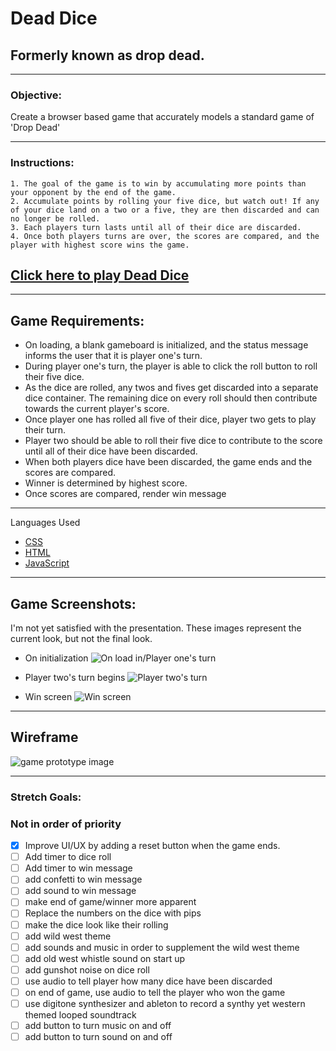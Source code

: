 # **Dead Dice**  
## Formerly known as drop dead.
----

### **Objective:**

  Create a browser based game that accurately models a standard game of 'Drop Dead'  

---

### **Instructions:**
    1. The goal of the game is to win by accumulating more points than your opponent by the end of the game.
    2. Accumulate points by rolling your five dice, but watch out! If any of your dice land on a two or a five, they are then discarded and can no longer be rolled. 
    3. Each players turn lasts until all of their dice are discarded. 
    4. Once both players turns are over, the scores are compared, and the player with highest score wins the game. 

## **[Click here to play Dead Dice](https://devonjenkins.github.io/Dead-Dice-browser-game/)**

---
## **Game Requirements:**
- On loading, a blank gameboard is initialized, and the status message informs the user that it is player one's turn.
- During player one's turn, the player is able to click the roll button to roll their five dice.  
- As the dice are rolled, any twos and fives get discarded into a separate dice container. The remaining dice on every roll should then contribute towards the current player's score. 
- Once player one has rolled all five of their dice, player two gets to play their turn.
- Player two should be able to roll their five dice to contribute to the score until all of their dice have been discarded. 
- When both players dice have been discarded, the game ends and the scores are compared.
- Winner is determined by highest score.
- Once scores are compared, render win message    
---
Languages Used

* [CSS](https://www.w3.org/TR/CSS/#css)
* [HTML](https://html.spec.whatwg.org)
* [JavaScript](https://www.ecma-international.org/publications-and-standards/standards/ecma-262/)

---  
## **Game Screenshots:** 
  I'm not yet satisfied with the presentation. These images represent the current look, but not the final look. 


 - On initialization ![On load in/Player one's turn](https://i.imgur.com/0KKdJPm.png)
     
  - Player two's turn begins ![Player two's turn](https://i.imgur.com/WpgHWVX.png)
- Win screen ![ Win screen](https://i.imgur.com/VNLQY8o.png)




---
## **Wireframe** 
![game prototype image](https://i.imgur.com/cTybl7T.png)

---
<!-- ## **~~Attributions~~**
 ~~no attributions yet. Leaving this field here for use in the future.~~ 

---- -->
### **Stretch Goals:**
### Not in order of priority

- [x] Improve UI/UX by adding a reset button when the game ends. 
- [ ] Add timer to dice roll
- [ ] Add timer to win message
- [ ] add confetti to win message 
- [ ] add sound to win message
- [ ] make end of game/winner more apparent
- [ ] Replace the numbers on the dice with pips 
- [ ] make the dice look like their rolling 
- [ ] add wild west theme 
- [ ] add sounds and music in order to supplement the wild west theme
- [ ] add old west whistle sound on start up
- [ ] add gunshot noise on dice roll
- [ ] use audio to tell player how many dice have been discarded
- [ ] on end of game, use audio to tell the player who won the game 
- [ ] use digitone synthesizer and ableton to record a synthy yet western themed looped soundtrack
- [ ] add button to turn music on and off
- [ ] add button to turn sound on and off 
